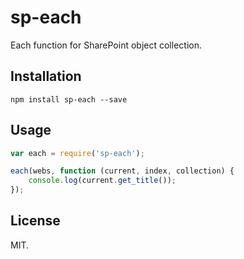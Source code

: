 # sp-each
Each function for SharePoint object collection.

## Installation
```
npm install sp-each --save
```

## Usage
```js
var each = require('sp-each');

each(webs, function (current, index, collection) {
    console.log(current.get_title());
});
```

## License
MIT.
